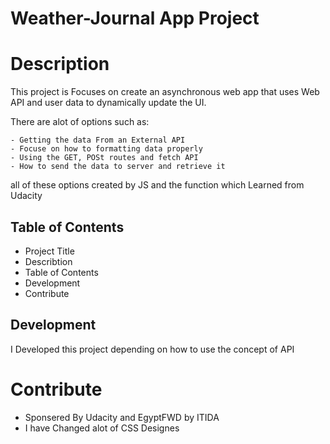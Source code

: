 # Weather-Journal App Project

# Description

This project is Focuses on create an asynchronous web app that uses Web API and user data to dynamically update the UI.

There are alot of options such as:

    - Getting the data From an External API
    - Focuse on how to formatting data properly
    - Using the GET, POSt routes and fetch API
    - How to send the data to server and retrieve it
    
all of these options created by JS and the function which Learned from Udacity

## Table of Contents

- Project Title
- Describtion
- Table of Contents
- Development
- Contribute

## Development

I Developed this project depending on how to use the concept of API

# Contribute
- Sponsered By Udacity and EgyptFWD by ITIDA
- I have Changed alot of CSS Designes
